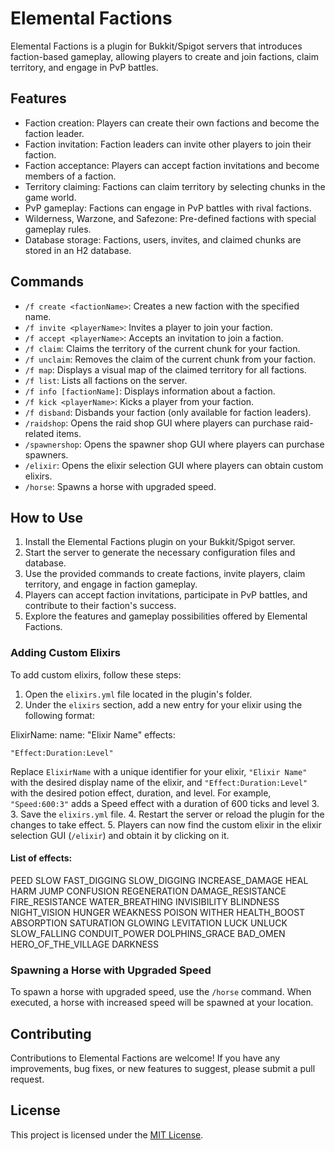 # Elemental Factions

Elemental Factions is a plugin for Bukkit/Spigot servers that introduces faction-based gameplay, allowing players to create and join factions, claim territory, and engage in PvP battles.

## Features

- Faction creation: Players can create their own factions and become the faction leader.
- Faction invitation: Faction leaders can invite other players to join their faction.
- Faction acceptance: Players can accept faction invitations and become members of a faction.
- Territory claiming: Factions can claim territory by selecting chunks in the game world.
- PvP gameplay: Factions can engage in PvP battles with rival factions.
- Wilderness, Warzone, and Safezone: Pre-defined factions with special gameplay rules.
- Database storage: Factions, users, invites, and claimed chunks are stored in an H2 database.

## Commands

- `/f create <factionName>`: Creates a new faction with the specified name.
- `/f invite <playerName>`: Invites a player to join your faction.
- `/f accept <playerName>`: Accepts an invitation to join a faction.
- `/f claim`: Claims the territory of the current chunk for your faction.
- `/f unclaim`: Removes the claim of the current chunk from your faction.
- `/f map`: Displays a visual map of the claimed territory for all factions.
- `/f list`: Lists all factions on the server.
- `/f info [factionName]`: Displays information about a faction.
- `/f kick <playerName>`: Kicks a player from your faction.
- `/f disband`: Disbands your faction (only available for faction leaders).
- `/raidshop`: Opens the raid shop GUI where players can purchase raid-related items.
- `/spawnershop`: Opens the spawner shop GUI where players can purchase spawners.
- `/elixir`: Opens the elixir selection GUI where players can obtain custom elixirs.
- `/horse`: Spawns a horse with upgraded speed.

## How to Use

1. Install the Elemental Factions plugin on your Bukkit/Spigot server.
2. Start the server to generate the necessary configuration files and database.
3. Use the provided commands to create factions, invite players, claim territory, and engage in faction gameplay.
4. Players can accept faction invitations, participate in PvP battles, and contribute to their faction's success.
5. Explore the features and gameplay possibilities offered by Elemental Factions.

### Adding Custom Elixirs

To add custom elixirs, follow these steps:

1. Open the `elixirs.yml` file located in the plugin's folder.
2. Under the `elixirs` section, add a new entry for your elixir using the following format:

ElixirName:
name: "Elixir Name"
effects:

    "Effect:Duration:Level"


Replace `ElixirName` with a unique identifier for your elixir, `"Elixir Name"` with the desired display name of the elixir, and `"Effect:Duration:Level"` with the desired potion effect, duration, and level. For example, `"Speed:600:3"` adds a Speed effect with a duration of 600 ticks and level 3.
3. Save the `elixirs.yml` file.
4. Restart the server or reload the plugin for the changes to take effect.
5. Players can now find the custom elixir in the elixir selection GUI (`/elixir`) and obtain it by clicking on it.

#### List of effects:
PEED
SLOW
FAST_DIGGING
SLOW_DIGGING
INCREASE_DAMAGE
HEAL
HARM
JUMP
CONFUSION
REGENERATION
DAMAGE_RESISTANCE
FIRE_RESISTANCE
WATER_BREATHING
INVISIBILITY
BLINDNESS
NIGHT_VISION
HUNGER
WEAKNESS
POISON
WITHER
HEALTH_BOOST
ABSORPTION
SATURATION
GLOWING
LEVITATION
LUCK
UNLUCK
SLOW_FALLING
CONDUIT_POWER
DOLPHINS_GRACE
BAD_OMEN
HERO_OF_THE_VILLAGE
DARKNESS

### Spawning a Horse with Upgraded Speed

To spawn a horse with upgraded speed, use the `/horse` command. When executed, a horse with increased speed will be spawned at your location.

## Contributing

Contributions to Elemental Factions are welcome! If you have any improvements, bug fixes, or new features to suggest, please submit a pull request.

## License

This project is licensed under the [MIT License](LICENSE).
